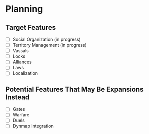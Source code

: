 # Planning
## Target Features
- [ ] Social Organization (in progress)
- [ ] Territory Management (in progress)
- [ ] Vassals
- [ ] Locks
- [ ] Alliances
- [ ] Laws
- [ ] Localization

## Potential Features That May Be Expansions Instead
- [ ] Gates
- [ ] Warfare
- [ ] Duels
- [ ] Dynmap Integration
